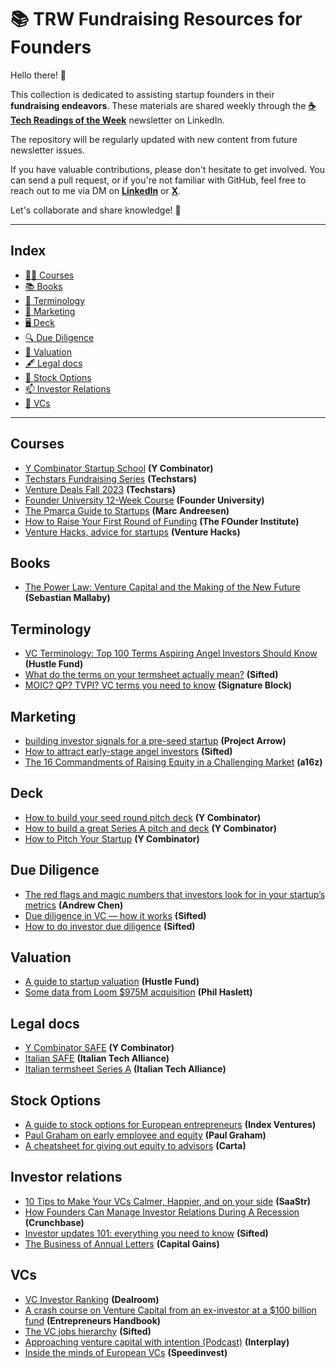 # 📚 TRW Fundraising Resources for Founders

Hello there! 👋

This collection is dedicated to assisting startup founders in their **fundraising endeavors**. These materials are shared weekly through the [**☕ Tech Readings of the Week**](https://www.linkedin.com/build-relation/newsletter-follow?entityUrn=7039008827605692416) newsletter on LinkedIn.

The repository will be regularly updated with new content from future newsletter issues.

If you have valuable contributions, please don't hesitate to get involved. You can send a pull request, or if you're not familiar with GitHub, feel free to reach out to me via DM on [**LinkedIn**](https://www.linkedin.com/in/edoardo-reggiani/) or [**X**](https://twitter.com/EdoardoReggiani).

Let's collaborate and share knowledge! 🚀

---

## Index

- [👩‍🏫 Courses](#courses)
- [📚 Books](#books)
- [💬 Terminology](#terminology)
- [📢 Marketing](#marketing)
- [🖥️ Deck](#deck)
- [🔍 Due Diligence](#due-diligence)
- [💸 Valuation](#valuation)
- [🖋️ Legal docs](#legal-docs)
- [🤑 Stock Options](#stock-options)
- [📫 Investor Relations](#investor-relations)
- [🦄 VCs](#vcs)

---
## Courses
* [Y Combinator Startup School](https://www.startupschool.org/) **(Y Combinator)**
* [Techstars Fundraising Series](https://accelerate.techstars.com/fundraising-series) **(Techstars)**
* [Venture Deals Fall 2023](https://venturedeals.techstars.com/courses/venture-deals-Fall-2023) **(Techstars)**
* [Founder University 12-Week Course](https://www.founder.university/) **(Founder University)**
* [The Pmarca Guide to Startups](https://fictivekin.github.io/pmarchive-jekyll//index.html#guide-to-startups) **(Marc Andreesen)**
* [How to Raise Your First Round of Funding](https://fi.co/first-startup-funding) **(The FOunder Institute)**
* [Venture Hacks, advice for startups](https://venturehacks.com/archives#top-posts) **(Venture Hacks)**

## Books
* [The Power Law: Venture Capital and the Making of the New Future](https://www.goodreads.com/book/show/58009109-the-power-law) **(Sebastian Mallaby)**

## Terminology
* [VC Terminology: Top 100 Terms Aspiring Angel Investors Should Know](https://www.hustlefund.vc/post/vc-terminology) **(Hustle Fund)**
* [What do the terms on your termsheet actually mean?](https://sifted.eu/articles/details-term-sheet-actually-mean/) **(Sifted)**
* [MOIC? QP? TVPI? VC terms you need to know](https://www.linkedin.com/pulse/moic-qp-tvpi-ryan-hoover-abhze/) **(Signature Block)**

## Marketing
* [building investor signals for a pre-seed startup](https://projectarrow.substack.com/p/building-pre-seed-signals-for-your) **(Project Arrow)**
* [How to attract early-stage angel investors](https://sifted.eu/articles/how-to-attract-early-stage-angel-investors) **(Sifted)**
* [The 16 Commandments of Raising Equity in a Challenging Market](https://a16z.com/2023/05/02/the-16-commandments-of-raising-equity-in-a-challenging-market/) **(a16z)**

## Deck
* [How to build your seed round pitch deck](https://www.ycombinator.com/library/2u-how-to-build-your-seed-round-pitch-deck) **(Y Combinator)**
* [How to build a great Series A pitch and deck](https://www.ycombinator.com/library/8d-how-to-build-a-great-series-a-pitch-and-deck) **(Y Combinator)**
* [How to Pitch Your Startup](https://www.ycombinator.com/library/6q-how-to-pitch-your-startup) **(Y Combinator)**

## Due Diligence
* [The red flags and magic numbers that investors look for in your startup’s metrics](https://andrewchen.com/investor-metrics-deck/) **(Andrew Chen)**
* [Due diligence in VC — how it works](https://sifted.eu/articles/due-diligence-how-it-works) **(Sifted)**
* [How to do investor due diligence](https://sifted.eu/articles/how-to-do-due-diligence-on-your-investors) **(Sifted)**

## Valuation
* [A guide to startup valuation](https://www.hustlefund.vc/post/startup-valuation-guide) **(Hustle Fund)**
* [Some data from Loom $975M acquisition](https://www.linkedin.com/feed/update/urn:li:activity:7118308684660645888/) **(Phil Haslett)**

## Legal docs
* [Y Combinator SAFE](https://www.ycombinator.com/documents) **(Y Combinator)**
* [Italian SAFE](https://www.italiantechalliance.com/risorse) **(Italian Tech Alliance)**
* [Italian termsheet Series A](https://www.italiantechalliance.com/risorse) **(Italian Tech Alliance)**

## Stock Options
* [A guide to stock options for European entrepreneurs](https://www.indexventures.com/rewardingtalent/handbook) **(Index Ventures)**
* [Paul Graham on early employee and equity](https://twitter.com/paulg/status/1646465300144041989) **(Paul Graham)**
* [A cheatsheet for giving out equity to advisors](https://www.linkedin.com/posts/peterjameswalker_cartadata-advisors-equity-activity-7108494985343221761-Ni5q) **(Carta)**

## Investor relations
* [10 Tips to Make Your VCs Calmer, Happier, and on your side](https://www.saastr.com/10-tips-to-make-your-vcs-calmer-happier-and-on-your-side) **(SaaStr)**
* [How Founders Can Manage Investor Relations During A Recession](https://news.crunchbase.com/startups/founders-investor-relations-recession-ripple-cohen) **(Crunchbase)**
* [Investor updates 101: everything you need to know](https://sifted.eu/articles/investor-updates-101) **(Sifted)**
* [The Business of Annual Letters](https://capitalgains.thediff.co/p/annual-letters/) **(Capital Gains)**

## VCs
* [VC Investor Ranking](https://dealroom.co/guides/vc-investor-ranking) **(Dealroom)**
* [A crash course on Venture Capital from an ex-investor at a $100 billion fund](https://entrepreneurshandbook.co/a-crash-course-on-venture-capital-from-an-ex-investor-at-a-100-billion-fund-8effbac9062) **(Entrepreneurs Handbook)**
* [The VC jobs hierarchy](https://sifted.eu/articles/what-every-job-role-in-a-vc-firm-actually-entails) **(Sifted)**
* [Approaching venture capital with intention (Podcast)](https://www.interplay.vc/podcast/approaching-venture-capital-with-intention-seth-levine-foundry) **(Interplay)**
* [Inside the minds of European VCs](https://my.visme.co/view/016mp816-inside-the-minds-of-european-vcs-speedinvest) **(Speedinvest)**
